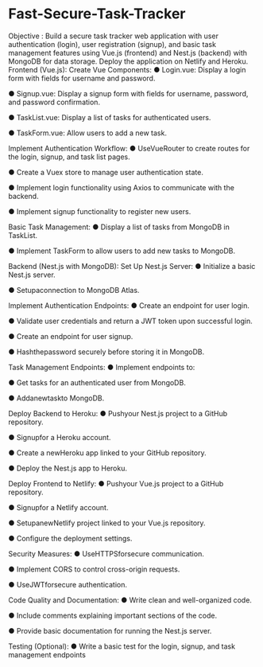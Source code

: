 # Fast-Secure-Task-Tracker

 Objective :
 Build a secure task tracker web application with user authentication (login), user
 registration (signup), and basic task management features using Vue.js (frontend) and
 Nest.js (backend) with MongoDB for data storage. Deploy the application on Netlify and
 Heroku.
 Frontend (Vue.js):
 Create Vue Components:
 ● Login.vue: Display a login form with fields for username and password.
 
 ● Signup.vue: Display a signup form with fields for username, password, and password
 confirmation.
 
 ● TaskList.vue: Display a list of tasks for authenticated users.
 
 ● TaskForm.vue: Allow users to add a new task.

 
 Implement Authentication Workflow:
 ● UseVueRouter to create routes for the login, signup, and task list pages.
 
 ● Create a Vuex store to manage user authentication state.
 
 ● Implement login functionality using Axios to communicate with the backend.
 
 ● Implement signup functionality to register new users.

 
 Basic Task Management:
 ● Display a list of tasks from MongoDB in TaskList.
 
 ● Implement TaskForm to allow users to add new tasks to MongoDB.

 
 Backend (Nest.js with MongoDB):
 Set Up Nest.js Server:
 ● Initialize a basic Nest.js server.
 
 ● Setupaconnection to MongoDB Atlas.

 
 Implement Authentication Endpoints:
 ● Create an endpoint for user login.
 
 ● Validate user credentials and return a JWT token upon successful login.
 
 ● Create an endpoint for user signup.
 
 ● Hashthepassword securely before storing it in MongoDB.
 
 Task Management Endpoints:
 ● Implement endpoints to:
 
 ● Get tasks for an authenticated user from MongoDB.
 
● Addanewtaskto MongoDB.


 Deploy Backend to Heroku:
 ● Pushyour Nest.js project to a GitHub repository.
 
 ● Signupfor a Heroku account.
 
 ● Create a newHeroku app linked to your GitHub repository.
 
 ● Deploy the Nest.js app to Heroku.

 
 Deploy Frontend to Netlify:
 ● Pushyour Vue.js project to a GitHub repository.
 
 ● Signupfor a Netlify account.
 
 ● SetupanewNetlify project linked to your Vue.js repository.
 
 ● Configure the deployment settings.

 
 Security Measures:
 ● UseHTTPSforsecure communication.
 
 ● Implement CORS to control cross-origin requests.
 
 ● UseJWTforsecure authentication.

 
 Code Quality and Documentation:
 ● Write clean and well-organized code.
 
 ● Include comments explaining important sections of the code.
 
 ● Provide basic documentation for running the Nest.js server.

 
 Testing (Optional):
 ● Write a basic test for the login, signup, and task management endpoints
